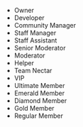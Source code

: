 - Owner
- Developer
- Community Manager
- Staff Manager
- Staff Assistant
- Senior Moderator
- Moderator
- Helper
- Team Nectar
- VIP
- Ultimate Member
- Emerald Member
- Diamond Member
- Gold Member
- Regular Member
